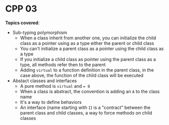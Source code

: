# CPP 03

**Topics covered**:
- Sub-typing polymorphism
    - When a class inherit from another one, you can initialize the child class as a pointer using as a type either the parent or child class
    - You can't initialize a parent class as a pointer using the child class as a type
    - If you initialize a child class as pointer using the parent class as a type, all methods refer then to the parent
    - Adding `virtual` to a function definition in the parent class, in the case above, the function of the child class will be executed
- Abstact classes and interfaces
    - A pure method is `virtual` and `= 0`
    - When a class is abstract, the convention is adding an `A` to the class name
    - It's a way to define behaviors
    - An interface (name starting with `I`) is a "contract" between the parent class and child classes, a way to force methods on child classes


